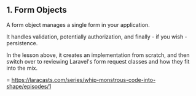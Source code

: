 

## 1. Form Objects

A form object manages a single form in your application. 

It handles validation, potentially authorization, and finally - if you wish - persistence. 

In the lesson above, it creates an implementation from scratch, and then switch over to reviewing Laravel's form request classes and how they fit into the mix.

= https://laracasts.com/series/whip-monstrous-code-into-shape/episodes/1
